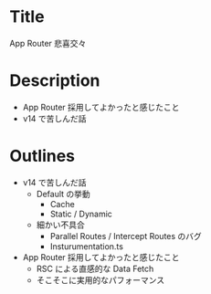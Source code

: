 # Title

App Router 悲喜交々

# Description

- App Router 採用してよかったと感じたこと
- v14 で苦しんだ話

# Outlines

- v14 で苦しんだ話
  - Default の挙動
    - Cache
    - Static / Dynamic
  - 細かい不具合
    - Parallel Routes / Intercept Routes のバグ
    - Insturumentation.ts
- App Router 採用してよかったと感じたこと
  - RSC による直感的な Data Fetch
  - そこそこに実用的なパフォーマンス
